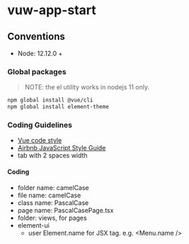 # vuw-app-start

## Conventions

- Node: 12.12.0 +

### Global packages

> NOTE: the el utility works in nodejs 11 only.
```sh
npm global install @vue/cli
npm global install element-theme
```

### Coding Guidelines

- [Vue code style](https://cn.vuejs.org/v2/style-guide/)
- [Airbnb JavaScript Style Guide](https://github.com/airbnb/javascript)
- tab with 2 spaces width

#### Coding
- folder name: camelCase
- file name: camelCase
- class name: PascalCase
- page name: PascalCasePage.tsx
- folder: views, for pages
- element-ui
  - user Element.name for JSX tag. e.g. <Menu.name />
